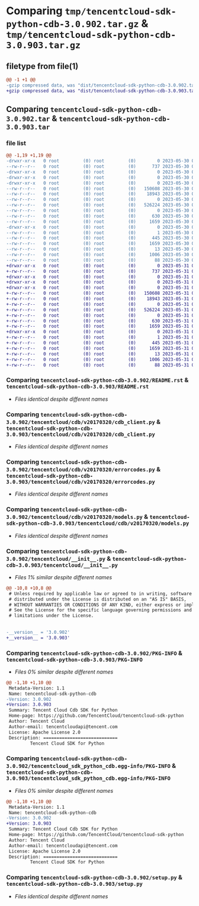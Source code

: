 # Comparing `tmp/tencentcloud-sdk-python-cdb-3.0.902.tar.gz` & `tmp/tencentcloud-sdk-python-cdb-3.0.903.tar.gz`

## filetype from file(1)

```diff
@@ -1 +1 @@
-gzip compressed data, was "dist/tencentcloud-sdk-python-cdb-3.0.902.tar", last modified: Tue May 30 00:17:39 2023, max compression
+gzip compressed data, was "dist/tencentcloud-sdk-python-cdb-3.0.903.tar", last modified: Wed May 31 02:05:43 2023, max compression
```

## Comparing `tencentcloud-sdk-python-cdb-3.0.902.tar` & `tencentcloud-sdk-python-cdb-3.0.903.tar`

### file list

```diff
@@ -1,19 +1,19 @@
-drwxr-xr-x   0 root         (0) root         (0)        0 2023-05-30 00:17:39.000000 tencentcloud-sdk-python-cdb-3.0.902/
--rw-r--r--   0 root         (0) root         (0)      737 2023-05-30 00:17:39.000000 tencentcloud-sdk-python-cdb-3.0.902/README.rst
-drwxr-xr-x   0 root         (0) root         (0)        0 2023-05-30 00:17:39.000000 tencentcloud-sdk-python-cdb-3.0.902/tencentcloud/
-drwxr-xr-x   0 root         (0) root         (0)        0 2023-05-30 00:17:39.000000 tencentcloud-sdk-python-cdb-3.0.902/tencentcloud/cdb/
-drwxr-xr-x   0 root         (0) root         (0)        0 2023-05-30 00:17:39.000000 tencentcloud-sdk-python-cdb-3.0.902/tencentcloud/cdb/v20170320/
--rw-r--r--   0 root         (0) root         (0)   150608 2023-05-30 00:17:39.000000 tencentcloud-sdk-python-cdb-3.0.902/tencentcloud/cdb/v20170320/cdb_client.py
--rw-r--r--   0 root         (0) root         (0)    18943 2023-05-30 00:17:39.000000 tencentcloud-sdk-python-cdb-3.0.902/tencentcloud/cdb/v20170320/errorcodes.py
--rw-r--r--   0 root         (0) root         (0)        0 2023-05-30 00:17:39.000000 tencentcloud-sdk-python-cdb-3.0.902/tencentcloud/cdb/v20170320/__init__.py
--rw-r--r--   0 root         (0) root         (0)   526224 2023-05-30 00:17:39.000000 tencentcloud-sdk-python-cdb-3.0.902/tencentcloud/cdb/v20170320/models.py
--rw-r--r--   0 root         (0) root         (0)        0 2023-05-30 00:17:39.000000 tencentcloud-sdk-python-cdb-3.0.902/tencentcloud/cdb/__init__.py
--rw-r--r--   0 root         (0) root         (0)      630 2023-05-30 00:17:39.000000 tencentcloud-sdk-python-cdb-3.0.902/tencentcloud/__init__.py
--rw-r--r--   0 root         (0) root         (0)     1659 2023-05-30 00:17:39.000000 tencentcloud-sdk-python-cdb-3.0.902/PKG-INFO
-drwxr-xr-x   0 root         (0) root         (0)        0 2023-05-30 00:17:39.000000 tencentcloud-sdk-python-cdb-3.0.902/tencentcloud_sdk_python_cdb.egg-info/
--rw-r--r--   0 root         (0) root         (0)        1 2023-05-30 00:17:39.000000 tencentcloud-sdk-python-cdb-3.0.902/tencentcloud_sdk_python_cdb.egg-info/dependency_links.txt
--rw-r--r--   0 root         (0) root         (0)      445 2023-05-30 00:17:39.000000 tencentcloud-sdk-python-cdb-3.0.902/tencentcloud_sdk_python_cdb.egg-info/SOURCES.txt
--rw-r--r--   0 root         (0) root         (0)     1659 2023-05-30 00:17:39.000000 tencentcloud-sdk-python-cdb-3.0.902/tencentcloud_sdk_python_cdb.egg-info/PKG-INFO
--rw-r--r--   0 root         (0) root         (0)       13 2023-05-30 00:17:39.000000 tencentcloud-sdk-python-cdb-3.0.902/tencentcloud_sdk_python_cdb.egg-info/top_level.txt
--rw-r--r--   0 root         (0) root         (0)     1006 2023-05-30 00:17:39.000000 tencentcloud-sdk-python-cdb-3.0.902/setup.py
--rw-r--r--   0 root         (0) root         (0)       88 2023-05-30 00:17:39.000000 tencentcloud-sdk-python-cdb-3.0.902/setup.cfg
+drwxr-xr-x   0 root         (0) root         (0)        0 2023-05-31 02:05:43.000000 tencentcloud-sdk-python-cdb-3.0.903/
+-rw-r--r--   0 root         (0) root         (0)      737 2023-05-31 02:05:43.000000 tencentcloud-sdk-python-cdb-3.0.903/README.rst
+drwxr-xr-x   0 root         (0) root         (0)        0 2023-05-31 02:05:43.000000 tencentcloud-sdk-python-cdb-3.0.903/tencentcloud/
+drwxr-xr-x   0 root         (0) root         (0)        0 2023-05-31 02:05:43.000000 tencentcloud-sdk-python-cdb-3.0.903/tencentcloud/cdb/
+drwxr-xr-x   0 root         (0) root         (0)        0 2023-05-31 02:05:43.000000 tencentcloud-sdk-python-cdb-3.0.903/tencentcloud/cdb/v20170320/
+-rw-r--r--   0 root         (0) root         (0)   150608 2023-05-31 02:05:43.000000 tencentcloud-sdk-python-cdb-3.0.903/tencentcloud/cdb/v20170320/cdb_client.py
+-rw-r--r--   0 root         (0) root         (0)    18943 2023-05-31 02:05:43.000000 tencentcloud-sdk-python-cdb-3.0.903/tencentcloud/cdb/v20170320/errorcodes.py
+-rw-r--r--   0 root         (0) root         (0)        0 2023-05-31 02:05:43.000000 tencentcloud-sdk-python-cdb-3.0.903/tencentcloud/cdb/v20170320/__init__.py
+-rw-r--r--   0 root         (0) root         (0)   526224 2023-05-31 02:05:43.000000 tencentcloud-sdk-python-cdb-3.0.903/tencentcloud/cdb/v20170320/models.py
+-rw-r--r--   0 root         (0) root         (0)        0 2023-05-31 02:05:43.000000 tencentcloud-sdk-python-cdb-3.0.903/tencentcloud/cdb/__init__.py
+-rw-r--r--   0 root         (0) root         (0)      630 2023-05-31 02:05:43.000000 tencentcloud-sdk-python-cdb-3.0.903/tencentcloud/__init__.py
+-rw-r--r--   0 root         (0) root         (0)     1659 2023-05-31 02:05:43.000000 tencentcloud-sdk-python-cdb-3.0.903/PKG-INFO
+drwxr-xr-x   0 root         (0) root         (0)        0 2023-05-31 02:05:43.000000 tencentcloud-sdk-python-cdb-3.0.903/tencentcloud_sdk_python_cdb.egg-info/
+-rw-r--r--   0 root         (0) root         (0)        1 2023-05-31 02:05:43.000000 tencentcloud-sdk-python-cdb-3.0.903/tencentcloud_sdk_python_cdb.egg-info/dependency_links.txt
+-rw-r--r--   0 root         (0) root         (0)      445 2023-05-31 02:05:43.000000 tencentcloud-sdk-python-cdb-3.0.903/tencentcloud_sdk_python_cdb.egg-info/SOURCES.txt
+-rw-r--r--   0 root         (0) root         (0)     1659 2023-05-31 02:05:43.000000 tencentcloud-sdk-python-cdb-3.0.903/tencentcloud_sdk_python_cdb.egg-info/PKG-INFO
+-rw-r--r--   0 root         (0) root         (0)       13 2023-05-31 02:05:43.000000 tencentcloud-sdk-python-cdb-3.0.903/tencentcloud_sdk_python_cdb.egg-info/top_level.txt
+-rw-r--r--   0 root         (0) root         (0)     1006 2023-05-31 02:05:43.000000 tencentcloud-sdk-python-cdb-3.0.903/setup.py
+-rw-r--r--   0 root         (0) root         (0)       88 2023-05-31 02:05:43.000000 tencentcloud-sdk-python-cdb-3.0.903/setup.cfg
```

### Comparing `tencentcloud-sdk-python-cdb-3.0.902/README.rst` & `tencentcloud-sdk-python-cdb-3.0.903/README.rst`

 * *Files identical despite different names*

### Comparing `tencentcloud-sdk-python-cdb-3.0.902/tencentcloud/cdb/v20170320/cdb_client.py` & `tencentcloud-sdk-python-cdb-3.0.903/tencentcloud/cdb/v20170320/cdb_client.py`

 * *Files identical despite different names*

### Comparing `tencentcloud-sdk-python-cdb-3.0.902/tencentcloud/cdb/v20170320/errorcodes.py` & `tencentcloud-sdk-python-cdb-3.0.903/tencentcloud/cdb/v20170320/errorcodes.py`

 * *Files identical despite different names*

### Comparing `tencentcloud-sdk-python-cdb-3.0.902/tencentcloud/cdb/v20170320/models.py` & `tencentcloud-sdk-python-cdb-3.0.903/tencentcloud/cdb/v20170320/models.py`

 * *Files identical despite different names*

### Comparing `tencentcloud-sdk-python-cdb-3.0.902/tencentcloud/__init__.py` & `tencentcloud-sdk-python-cdb-3.0.903/tencentcloud/__init__.py`

 * *Files 1% similar despite different names*

```diff
@@ -10,8 +10,8 @@
 # Unless required by applicable law or agreed to in writing, software
 # distributed under the License is distributed on an "AS IS" BASIS,
 # WITHOUT WARRANTIES OR CONDITIONS OF ANY KIND, either express or implied.
 # See the License for the specific language governing permissions and
 # limitations under the License.
 
 
-__version__ = '3.0.902'
+__version__ = '3.0.903'
```

### Comparing `tencentcloud-sdk-python-cdb-3.0.902/PKG-INFO` & `tencentcloud-sdk-python-cdb-3.0.903/PKG-INFO`

 * *Files 0% similar despite different names*

```diff
@@ -1,10 +1,10 @@
 Metadata-Version: 1.1
 Name: tencentcloud-sdk-python-cdb
-Version: 3.0.902
+Version: 3.0.903
 Summary: Tencent Cloud Cdb SDK for Python
 Home-page: https://github.com/TencentCloud/tencentcloud-sdk-python
 Author: Tencent Cloud
 Author-email: tencentcloudapi@tencent.com
 License: Apache License 2.0
 Description: ============================
         Tencent Cloud SDK for Python
```

### Comparing `tencentcloud-sdk-python-cdb-3.0.902/tencentcloud_sdk_python_cdb.egg-info/PKG-INFO` & `tencentcloud-sdk-python-cdb-3.0.903/tencentcloud_sdk_python_cdb.egg-info/PKG-INFO`

 * *Files 0% similar despite different names*

```diff
@@ -1,10 +1,10 @@
 Metadata-Version: 1.1
 Name: tencentcloud-sdk-python-cdb
-Version: 3.0.902
+Version: 3.0.903
 Summary: Tencent Cloud Cdb SDK for Python
 Home-page: https://github.com/TencentCloud/tencentcloud-sdk-python
 Author: Tencent Cloud
 Author-email: tencentcloudapi@tencent.com
 License: Apache License 2.0
 Description: ============================
         Tencent Cloud SDK for Python
```

### Comparing `tencentcloud-sdk-python-cdb-3.0.902/setup.py` & `tencentcloud-sdk-python-cdb-3.0.903/setup.py`

 * *Files identical despite different names*

